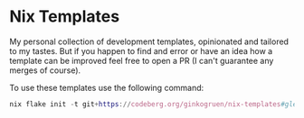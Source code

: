 # Nix Templates

My personal collection of development templates, opinionated and tailored to my
tastes. But if you happen to find and error or have an idea how a template can
be improved feel free to open a PR (I can't guarantee any merges of course).

To use these templates use the following command:

```nix
nix flake init -t git+https://codeberg.org/ginkogruen/nix-templates#gleam
```
